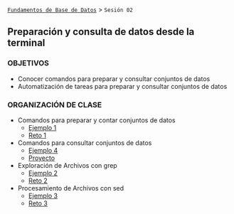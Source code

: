 [`Fundamentos de Base de Datos`](../Readme.md) > `Sesión 02`
## Preparación y consulta de datos desde la terminal

### OBJETIVOS
- Conocer comandos para preparar y consultar conjuntos de datos
- Automatización de tareas para preparar y consultar conjuntos de datos

### ORGANIZACIÓN DE CLASE
- Comandos para preparar y contar conjuntos de datos
    - [Ejemplo 1](Ejemplo-01)
    - [Reto 1](Reto-01)
- Comandos para consultar conjuntos de datos
    - [Ejemplo 4](Ejemplo-04)
    - [Proyecto](Proyecto)
- Exploración de Archivos con grep
    - [Ejemplo 2](Ejemplo-02)
    - [Reto 2](Reto-02)
- Procesamiento de Archivos con sed
    - [Ejemplo 3](Ejemplo-03)
    - [Reto 3](Reto-03)
